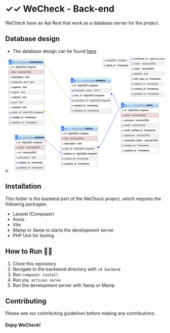 # ✓✓ WeCheck - Back-end

WeCheck have an Api Rest that work as a database server for the project.

## Database design

-   The database design can be found [here](https://drawsql.app/teams/rubricas/diagrams/new-db).

![data base](../react/src/assets/readme/data_base.png)

## Installation

This folder is the backend part of the WeCheck project, which requires the following packages:

-   Laravel (Composer)
-   Axios
-   Vite
-   Mamp or Xamp to starts the development server
-   PHP Unit for testing

## How to Run :mechanic:

1. Clone this repository
2. Navigate to the backeend directory with `cd backend`
3. Run `composer install`
4. Run `php artisan serve`
5. Run the development server with Xamp or Mamp

## Contributing

Please see our contributing guidelines before making any contributions.

#### Enjoy WeCheck!

